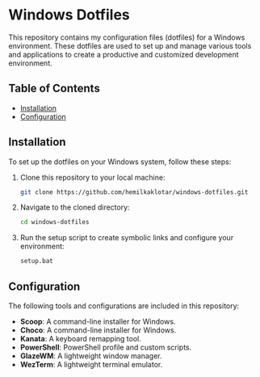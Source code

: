 # Windows Dotfiles

This repository contains my configuration files (dotfiles) for a Windows environment. These dotfiles are used to set up and manage various tools and applications to create a productive and customized development environment.

## Table of Contents

- [Installation](#installation)
- [Configuration](#configuration)

## Installation

To set up the dotfiles on your Windows system, follow these steps:

1. Clone this repository to your local machine:

   ```sh
   git clone https://github.com/hemilkaklotar/windows-dotfiles.git
   ```

2. Navigate to the cloned directory:

   ```sh
   cd windows-dotfiles
   ```

3. Run the setup script to create symbolic links and configure your environment:
   ```sh
   setup.bat
   ```

## Configuration

The following tools and configurations are included in this repository:

- **Scoop**: A command-line installer for Windows.
- **Choco**: A command-line installer for Windows.
- **Kanata**: A keyboard remapping tool.
- **PowerShell**: PowerShell profile and custom scripts.
- **GlazeWM**: A lightweight window manager.
- **WezTerm**: A lightweight terminal emulator.
